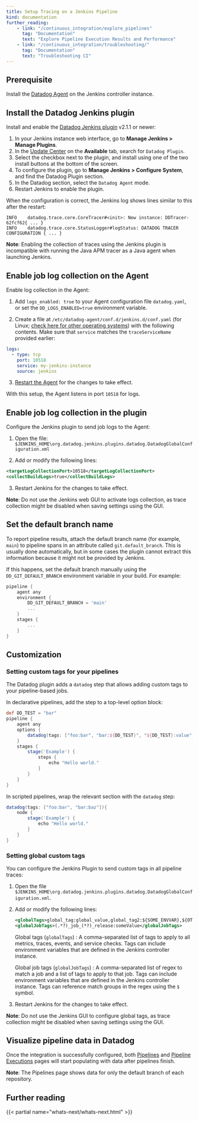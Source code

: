 ```yaml
---
title: Setup Tracing on a Jenkins Pipeline
kind: documentation
further_reading:
    - link: "/continuous_integration/explore_pipelines"
      tag: "Documentation"
      text: "Explore Pipeline Execution Results and Performance"
    - link: "/continuous_integration/troubleshooting/"
      tag: "Documentation"
      text: "Troubleshooting CI"
---
```


## Prerequisite

Install the [Datadog Agent][1] on the Jenkins controller instance.

## Install the Datadog Jenkins plugin

Install and enable the [Datadog Jenkins plugin][2] v2.1.1 or newer:

1. In your Jenkins instance web interface, go to **Manage Jenkins > Manage Plugins**.
2. In the [Update Center][3] on the **Available** tab, search for `Datadog Plugin`.
3. Select the checkbox next to the plugin, and install using one of the two install buttons at the bottom of the screen.
4. To configure the plugin, go to **Manage Jenkins > Configure System**, and find the Datadog Plugin section.
5. In the Datadog section, select the `Datadog Agent` mode.
6. Restart Jenkins to enable the plugin.

When the configuration is correct, the Jenkins log shows lines similar to this after the restart:

```
INFO    datadog.trace.core.CoreTracer#<init>: New instance: DDTracer-62fcf62{ ... }
INFO    datadog.trace.core.StatusLogger#logStatus: DATADOG TRACER CONFIGURATION { ... }
```

**Note**: Enabling the collection of traces using the Jenkins plugin is incompatible with running the Java APM tracer as a Java agent when launching Jenkins.


## Enable job log collection on the Agent

Enable log collection in the Agent:

1. Add `logs_enabled: true` to your Agent configuration file `datadog.yaml`, or set the `DD_LOGS_ENABLED=true` environment variable.

2. Create a file at `/etc/datadog-agent/conf.d/jenkins.d/conf.yaml` (for Linux; [check here for other operating systems][4]) with the following contents. Make sure that `service` matches the `traceServiceName` provided earlier:

```yaml
logs:
  - type: tcp
    port: 10518
    service: my-jenkins-instance
    source: jenkins
```

3. [Restart the Agent][5] for the changes to take effect.

With this setup, the Agent listens in port `10518` for logs.

## Enable job log collection in the plugin

Configure the Jenkins plugin to send job logs to the Agent:

1. Open the file: `$JENKINS_HOME\org.datadog.jenkins.plugins.datadog.DatadogGlobalConfiguration.xml`

2.  Add or modify the following lines:

```xml
<targetLogCollectionPort>10518</targetLogCollectionPort>
<collectBuildLogs>true</collectBuildLogs>
```

3. Restart Jenkins for the changes to take effect.

**Note**: Do not use the Jenkins web GUI to activate logs collection, as trace collection might be disabled when saving settings using the GUI.


## Set the default branch name

To report pipeline results, attach the default branch name (for example, `main`) to pipeline spans in an attribute called `git.default_branch`. This is usually done automatically, but in some cases the plugin cannot extract this information because it might not be provided by Jenkins.

If this happens, set the default branch manually using the `DD_GIT_DEFAULT_BRANCH` environment variable in your build. For example:

```groovy
pipeline {
    agent any
    environment {
        DD_GIT_DEFAULT_BRANCH = 'main'
        ...
    }
    stages {
        ...
    }
}
```
## Customization

### Setting custom tags for your pipelines

The Datadog plugin adds a `datadog` step that allows adding custom tags to your pipeline-based jobs.

In declarative pipelines, add the step to a top-level option block:

```groovy
def DD_TEST = "bar"
pipeline {
    agent any
    options {
        datadog(tags: ["foo:bar", "bar:${DD_TEST}", "${DD_TEST}:value"])
    }
    stages {
        stage('Example') {
            steps {
                echo "Hello world."
            }
        }
    }
}
```

In scripted pipelines, wrap the relevant section with the `datadog` step:

```groovy
datadog(tags: ["foo:bar", "bar:baz"]){
    node {
        stage('Example') {
            echo "Hello world."
        }
    }
}
```

### Setting global custom tags

You can configure the Jenkins Plugin to send custom tags in all pipeline traces:

1. Open the file `$JENKINS_HOME\org.datadog.jenkins.plugins.datadog.DatadogGlobalConfiguration.xml`.
2. Add or modify the following lines:

    ```xml
    <globalTags>global_tag:global_value,global_tag2:${SOME_ENVVAR},${OTHER_ENVVAR}:global_tagvalue</globalTags>
    <globalJobTags>(.*?)_job_(*?)_release:someValue</globalJobTags>
    ```

    Global tags (`globalTags`)
    : A comma-separated list of tags to apply to all metrics, traces, events, and service checks. Tags can include environment variables that are defined in the Jenkins controller instance.

    Global job tags (`globalJobTags`)
    : A comma-separated list of regex to match a job and a list of tags to apply to that job. Tags can include environment variables that are defined in the Jenkins controller instance. Tags can reference match groups in the regex using the `$` symbol.

3. Restart Jenkins for the changes to take effect.

**Note**: Do not use the Jenkins GUI to configure global tags, as trace collection might be disabled when saving settings using the GUI.

## Visualize pipeline data in Datadog

Once the integration is successfully configured, both [Pipelines][6] and [Pipeline Executions][7] pages will start populating with data after pipelines finish.

**Note**: The Pipelines page shows data for only the default branch of each repository.


## Further reading

{{< partial name="whats-next/whats-next.html" >}}

[1]: /agent/
[2]: https://plugins.jenkins.io/datadog/
[3]: https://wiki.jenkins-ci.org/display/JENKINS/Plugins#Plugins-Howtoinstallplugins
[4]: /agent/guide/agent-configuration-files/?tab=agentv6v7#agent-configuration-directory
[5]: /agent/guide/agent-commands/?tab=agentv6v7#restart-the-agent
[6]: https://app.datadoghq.com/ci/pipelines
[7]: https://app.datadoghq.com/ci/pipeline-executions
